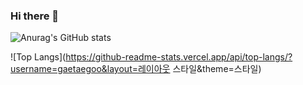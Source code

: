 ### Hi there 👋

![Anurag's GitHub stats](https://github-readme-stats.vercel.app/api?username=gaetaegoo&show_icons=true&theme=radical)

![Top Langs](https://github-readme-stats.vercel.app/api/top-langs/?username=gaetaegoo&layout=레이아웃 스타일&theme=스타일)
